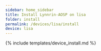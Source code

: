 ```yaml
---
sidebar: home_sidebar
title: Install Lynnrin-AOSP on lisa
folder: install
permalink: /devices/lisa/install
device: lisa
---
```

{% include templates/device_install.md %}
